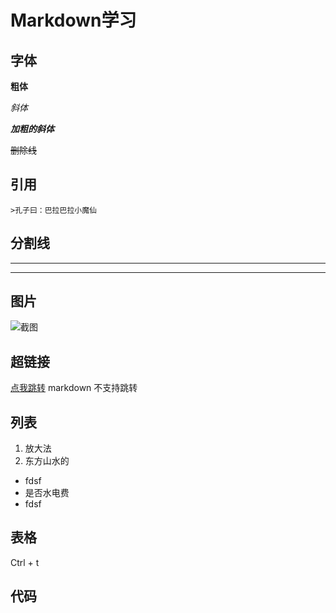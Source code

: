 # Markdown学习

## 字体

**粗体**

*斜体*

***加粗的斜体***

~~删除线~~



## 引用

	>孔子曰：巴拉巴拉小魔仙



## 分割线

---

***



## 图片

![ 截图]()



## 超链接

[点我跳转](https://www.baidu.com)  markdown 不支持跳转



## 列表

1. 放大法
2. 东方山水的



- fdsf
- 是否水电费
- fdsf



## 表格

Ctrl + t



## 代码

~~~python

~~~

